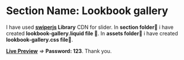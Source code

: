 # Section Name: Lookbook gallery

I have used **[swiperjs](https://swiperjs.com/ "swiperjs") Library** CDN for slider.
In **section folder📁**  i have created **lookbook-gallery.liquid file 📄**.
In **assets folder📁** i have created **lookbook-gallery.css file📄**.

**[Live Preview](https://developerqna.myshopify.com/ "livePreview")** *=>*  **Password: 123**.
Thank you.